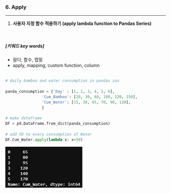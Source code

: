 ### 6. Apply  
--------


1. **사용자 지정 함수 적용하기 (apply lambda function to Pandas Series)**  


<br/>  


##### [키워드 key words]  
  - 람다, 함수, 맵핑
  - apply, mapping, custom function, column

```python

# daily bamboo and water consumption in pandas zoo

panda_consumption = {'Day' : [1, 2, 3, 4, 5, 6],
                'Cum_Bamboo': [20, 30, 60, 100, 120, 150],
                'Cum_Water': [15, 30, 45, 70, 90, 120],
                }

# make dataframe
DF = pd.DataFrame.from_dict(panda_consumption)

# add 50 to every consumption of Water
DF.Cum_Water.apply(lambda x: x+50)

```

![apply_lambda](/assets/06.Apply/apply_lambda.png)  



<br/>  
